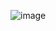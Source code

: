 ![image](https://github.com/sergiobriito/system-design/assets/64617586/6097891e-ef52-4954-a894-ea575442a5b3)
